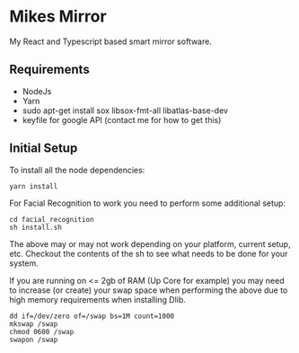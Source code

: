 # Mikes Mirror

My React and Typescript based smart mirror software. 

## Requirements

* NodeJs
* Yarn
* sudo apt-get install sox libsox-fmt-all libatlas-base-dev
* keyfile for google API (contact me for how to get this)

## Initial Setup

To install all the node dependencies:

```
yarn install
```

For Facial Recognition to work you need to perform some additional setup:

```
cd facial_recognition
sh install.sh
```

The above may or may not work depending on your platform, current setup, etc. Checkout the contents of the sh to see what needs to be done for your system.

If you are running on <= 2gb of RAM (Up Core for example) you may need to increase (or create) your swap space when performing the above due to high memory requirements when installing Dlib.

```
dd if=/dev/zero of=/swap bs=1M count=1000
mkswap /swap
chmod 0600 /swap
swapon /swap
```